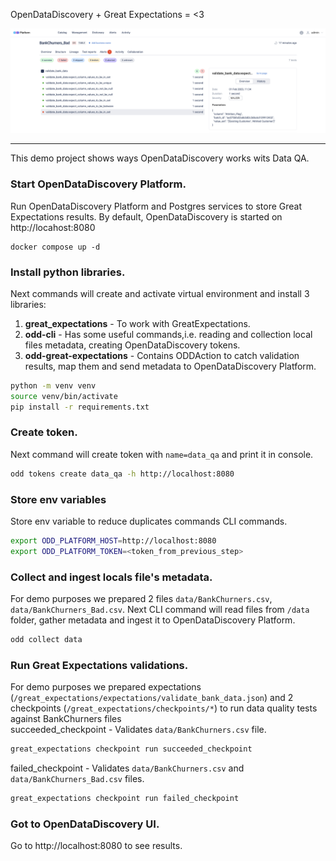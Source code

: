 OpenDataDiscovery + Great Expectations = <3

![image](assets/screenshot.png)
___

This demo project shows ways OpenDataDiscovery works wits Data QA.



### Start OpenDataDiscovery Platform.
Run OpenDataDiscovery Platform and Postgres services to store Great Expectations results.
By default, OpenDataDiscovery is started on http://locahost:8080
```
docker compose up -d
```

### Install python libraries.
Next commands will create and activate virtual environment and install 3 libraries:

1. **great_expectations** - To work with GreatExpectations.
2. **odd-cli** - Has some useful commands,i.e. reading and collection local files metadata, creating OpenDataDiscovery tokens.
3. **odd-great-expectations** - Contains ODDAction to catch validation results, map them and send metadata to OpenDataDiscovery Platform.

```bash
python -m venv venv
source venv/bin/activate
pip install -r requirements.txt
```

### Create token.
Next command will create token with `name=data_qa` and print it in console.

```bash
odd tokens create data_qa -h http://localhost:8080      
```

### Store env variables
Store env variable to reduce duplicates commands CLI commands.
```bash
export ODD_PLATFORM_HOST=http://localhost:8080
export ODD_PLATFORM_TOKEN=<token_from_previous_step>
```

### Collect and ingest locals file's metadata.
For demo purposes we prepared 2 files `data/BankChurners.csv`, `data/BankChurners_Bad.csv`. 
Next CLI command will read files from `/data` folder, gather metadata and ingest it to OpenDataDiscovery Platform.
```bash
odd collect data     
```

### Run Great Expectations validations.
For demo purposes we prepared expectations (`/great_expectations/expectations/validate_bank_data.json`) and 2 checkpoints (`/great_expectations/checkpoints/*`) to run data quality tests against BankChurners files  
succeeded_checkpoint - Validates `data/BankChurners.csv` file.
```bash
great_expectations checkpoint run succeeded_checkpoint
```
failed_checkpoint - Validates `data/BankChurners.csv` and `data/BankChurners_Bad.csv` files.
```bash
great_expectations checkpoint run failed_checkpoint
```

### Got to OpenDataDiscovery UI.
Go to http://localhost:8080 to see results.
